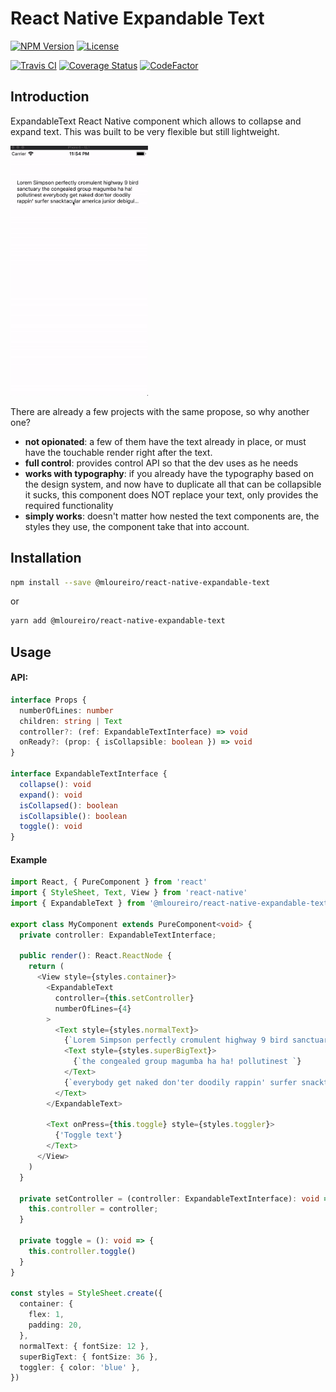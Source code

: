 # React Native Expandable Text

[![NPM Version](http://img.shields.io/npm/v/@mloureiro/react-native-expandable-text.svg?style=flat-square)](https://npmjs.com/package/react-native-expandable-text)
[![License](http://img.shields.io/npm/l/@mloureiro/react-native-expandable-text.svg?style=flat-square)](https://tldrlegal.com/license/-isc-license)


[![Travis CI](https://travis-ci.com/mloureiro/react-native-expandable-text.svg?branch=master)](https://travis-ci.com/mloureiro/react-native-expandable-text)
[![Coverage Status](https://coveralls.io/repos/github/mloureiro/react-native-expandable-text/badge.svg?branch=dev%2Fsetup-tests)](https://coveralls.io/github/mloureiro/react-native-expandable-text?branch=dev%2Fsetup-tests)
[![CodeFactor](https://www.codefactor.io/repository/github/mloureiro/react-native-expandable-text/badge)](https://www.codefactor.io/repository/github/mloureiro/react-native-expandable-text)

## Introduction

ExpandableText React Native component which allows to collapse and expand text. This was built to be very flexible but still lightweight.

<img src="./assets/readme-example.gif" alt="component at work example" height=400 />

There are already a few projects with the same propose, so why another one?

* **not opionated**:  a few of them have the text already in place, or must have the touchable render right after the text.
* **full control**: provides control API so that the dev uses as he needs
* **works with typography**: if you already have the typography based on the design system, and now have to duplicate all that can be collapsible it sucks, this component does NOT replace your text, only provides the required functionality
* **simply works**: doesn't matter how nested the text components are, the styles they use, the component take that into account.

## Installation

```bash
npm install --save @mloureiro/react-native-expandable-text
```

or 

```bash
yarn add @mloureiro/react-native-expandable-text
```

## Usage

#### API:

```typescript
interface Props {
  numberOfLines: number
  children: string | Text
  controller?: (ref: ExpandableTextInterface) => void
  onReady?: (prop: { isCollapsible: boolean }) => void
}

interface ExpandableTextInterface {
  collapse(): void
  expand(): void
  isCollapsed(): boolean
  isCollapsible(): boolean
  toggle(): void
}
```

#### Example

```typescript jsx
import React, { PureComponent } from 'react'
import { StyleSheet, Text, View } from 'react-native'
import { ExpandableText } from '@mloureiro/react-native-expandable-text'

export class MyComponent extends PureComponent<void> {
  private controller: ExpandableTextInterface;

  public render(): React.ReactNode {
    return (
      <View style={styles.container}>
        <ExpandableText
          controller={this.setController}
          numberOfLines={4} 
        >
          <Text style={styles.normalText}>
            {`Lorem Simpson perfectly cromulent highway 9 bird sanctuary`}
            <Text style={styles.superBigText}>
              {`the congealed group magumba ha ha! pollutinest `}
            </Text>
            {`everybody get naked don'ter doodily rappin' surfer snacktacular america junior `}
          </Text>
        </ExpandableText>

        <Text onPress={this.toggle} style={styles.toggler}>
          {'Toggle text'}
        </Text>
      </View>
    )
  }
  
  private setController = (controller: ExpandableTextInterface): void => {
    this.controller = controller; 
  }
  
  private toggle = (): void => {
    this.controller.toggle()
  }
}

const styles = StyleSheet.create({
  container: {
    flex: 1,
    padding: 20,
  },
  normalText: { fontSize: 12 },
  superBigText: { fontSize: 36 },
  toggler: { color: 'blue' },
})
```

